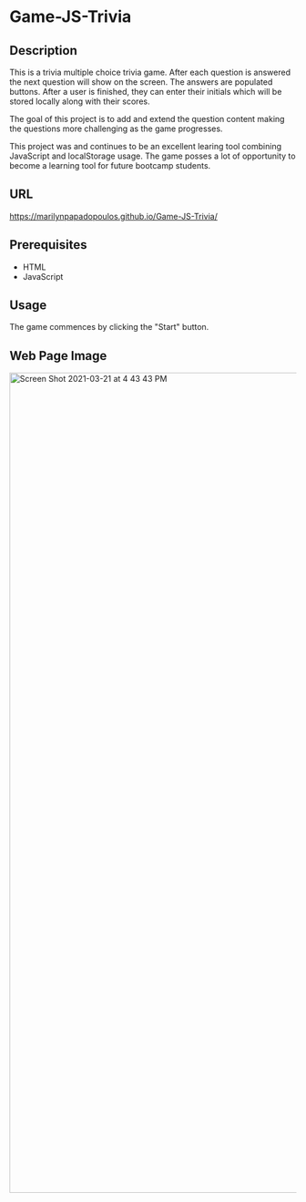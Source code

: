 # Game-JS-Trivia


## Description 

This is a trivia multiple choice trivia game.  After each question is answered the next question will show on the screen.  The answers are populated buttons.  After a user is finished, they can enter their initials which will be stored locally along with their scores.

The goal of this project is to add and extend the question content making the questions more challenging as the game progresses.  

This project was and continues to be an excellent learing tool combining JavaScript and localStorage usage.  The game posses a lot of opportunity to become a learning tool for future bootcamp students. 

## URL 

 https://marilynpapadopoulos.github.io/Game-JS-Trivia/

## Prerequisites

* HTML
* JavaScript

## Usage 

The game commences by clicking the "Start" button.

## Web Page Image

<img width="1440" alt="Screen Shot 2021-03-21 at 4 43 43 PM" src="https://user-images.githubusercontent.com/23453583/111920326-b56b4180-8a64-11eb-9387-4effd6f2b709.png">


